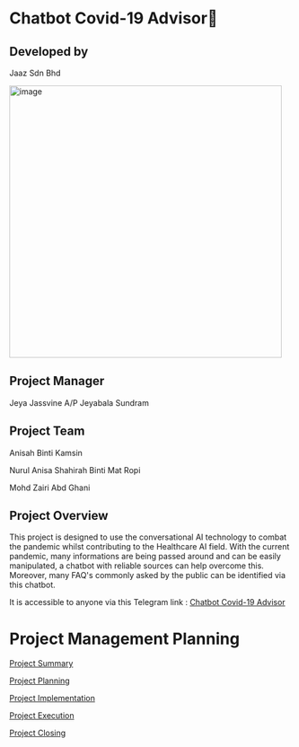  # Chatbot Covid-19 Advisor🦠

## Developed by 
 Jaaz Sdn Bhd
 
 
<img width="485" alt="image" src="https://user-images.githubusercontent.com/55356959/150509324-4412ee54-e494-46f0-af75-0ae37d90e731.png">

## Project Manager
Jeya Jassvine A/P Jeyabala Sundram

## Project Team
Anisah Binti Kamsin

Nurul Anisa Shahirah Binti Mat Ropi 

Mohd Zairi Abd Ghani

## Project Overview

This project is designed to use the conversational AI technology to combat the pandemic whilst contributing to 
the Healthcare AI field. With the current pandemic, many informations are being passed around and can be easily manipulated, a chatbot with reliable sources
can help overcome this. Moreover, many FAQ's commonly asked by the public can be identified via this chatbot.

It is accessible to anyone via this Telegram link : [Chatbot Covid-19 Advisor](https://web.telegram.org/z/#2114253556)

# Project Management Planning

[Project Summary]()

[Project Planning](https://github.com/Jassvine/Covid19Bot/blob/main/Documentation/2-PROJECT%20PLANNING.md)

[Project Implementation]()

[Project Execution]()

[Project Closing]()

